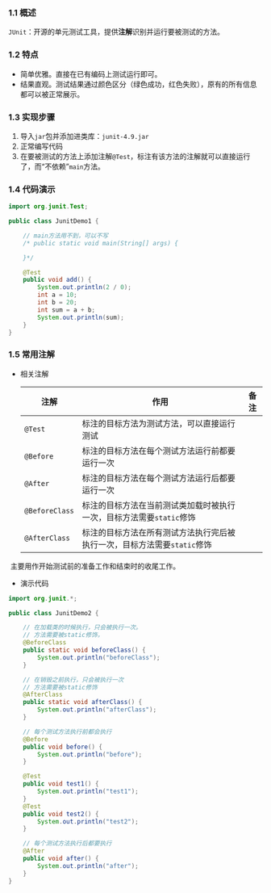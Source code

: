 ### 1.1 概述

`JUnit`：开源的单元测试工具，提供**注解**识别并运行要被测试的方法。



### 1.2 特点

- 简单优雅。直接在已有编码上测试运行即可。
- 结果直观。测试结果通过颜色区分（绿色成功，红色失败），原有的所有信息都可以被正常展示。



### 1.3 实现步骤

1. 导入`jar`包并添加进类库：`junit-4.9.jar`
2. 正常编写代码
3. 在要被测试的方法上添加注解`@Test`，标注有该方法的注解就可以直接运行了，而“不依赖”`main`方法。



### 1.4 代码演示

```java
import org.junit.Test;

public class JunitDemo1 {

    // main方法用不到，可以不写
    /* public static void main(String[] args) {

    }*/

    @Test
    public void add() {
        System.out.println(2 / 0);
        int a = 10;
        int b = 20;
        int sum = a + b;
        System.out.println(sum);
    }
}
```



### 1.5 常用注解

- 相关注解

  | 注解           | 作用                                                         | 备注 |
  | -------------- | ------------------------------------------------------------ | ---- |
  | `@Test`        | 标注的目标方法为测试方法，可以直接运行测试                   |      |
  | `@Before`      | 标注的目标方法在每个测试方法运行前都要运行一次               |      |
  | `@After`       | 标注的目标方法在每个测试方法运行后都要运行一次               |      |
  | `@BeforeClass` | 标注的目标方法在当前测试类加载时被执行一次，目标方法需要`static`修饰 |      |
  | `@AfterClass`  | 标注的目标方法在所有测试方法执行完后被执行一次，目标方法需要`static`修饰 |      |



​	主要用作开始测试前的准备工作和结束时的收尾工作。

- 演示代码

```java
import org.junit.*;

public class JunitDemo2 {

    // 在加载类的时候执行，只会被执行一次。
    // 方法需要被static修饰，
    @BeforeClass
    public static void beforeClass() {
        System.out.println("beforeClass");
    }

    // 在销毁之前执行，只会被执行一次
    // 方法需要被static修饰
    @AfterClass
    public static void afterClass() {
        System.out.println("afterClass");
    }

    // 每个测试方法执行前都会执行
    @Before
    public void before() {
        System.out.println("before");
    }

    @Test
    public void test1() {
        System.out.println("test1");
    }
    @Test
    public void test2() {
        System.out.println("test2");
    }

    // 每个测试方法执行后都要执行
    @After
    public void after() {
        System.out.println("after");
    }
}
```

